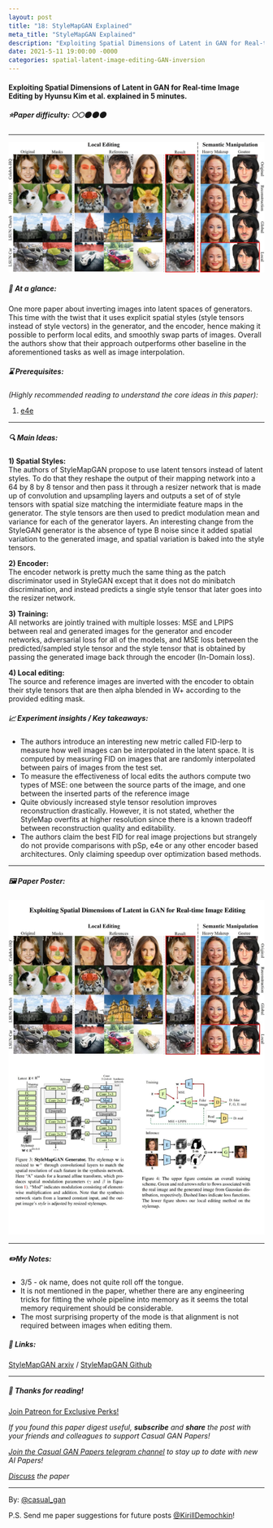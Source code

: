 ```yaml
---
layout: post
title: "18: StyleMapGAN Explained"
meta_title: "StyleMapGAN Explained"
description: "Exploiting Spatial Dimensions of Latent in GAN for Real-time Image Editing by Hyunsu Kim et al. explained in 5 minutes."
date: 2021-5-11 19:00:00 -0000
categories: spatial-latent-image-editing-GAN-inversion
---
```


#### Exploiting Spatial Dimensions of Latent in GAN for Real-time Image Editing by Hyunsu Kim et al. explained in 5 minutes.

##### ⭐️Paper difficulty: 🌕🌕🌑🌑🌑

***

![Exploiting Spatial Dimensions of Latent in GAN for Real-time Image Editing Samples](/assets/images/stylemapgan_teaser.jpg "StyleMapGAN Samples")

##### 🎯 At a glance:

One more paper about inverting images into latent spaces of generators. This time with the twist that it uses explicit spatial styles (style tensors instead of style vectors) in the generator, and the encoder, hence making it possible to perform local edits, and smoothly swap parts of images. Overall the authors show that their approach outperforms other baseline in the aforementioned tasks as well as image interpolation.

##### ⌛️ Prerequisites:

*(Highly recommended reading to understand the core ideas in this paper):*  
1) [e4e](https://t.me/casual_gan/25)

***

##### 🔍 Main Ideas:

**1) Spatial Styles:**  
The authors of StyleMapGAN propose to use latent tensors instead of latent styles. To do that they reshape the output of their mapping network into a 64 by 8 by 8 tensor and then pass it through a resizer network that is made up of convolution and upsampling layers and outputs a set of of style tensors with spatial size matching the intermidiate feature maps in the generator. The style tensors are then used to predict modulation mean and variance for each of the generator layers.
An interesting change from the StyleGAN generator is the absence of type B noise since it added spatial variation to the generated image, and spatial variation is baked into the style tensors.

**2) Encoder:**  
The encoder network is pretty much the same thing as the patch discriminator used in StyleGAN except that it does not do minibatch discrimination, and instead predicts a single style tensor that later goes into the resizer network.

**3) Training:**  
All networks are jointly trained with multiple losses: MSE and LPIPS between real and generated images for the generator and encoder networks, adversarial loss for all of the models, and MSE loss between the predicted/sampled style tensor and the style tensor that is obtained by passing the generated image back through the encoder (In-Domain loss).

**4) Local editing:**  
The source and reference images are inverted with the encoder to obtain their style tensors that are then alpha blended in W+ according to the provided editing mask.

##### 📈 Experiment insights / Key takeaways:

- The authors introduce an interesting new metric called FID-lerp to measure how well images can be interpolated in the latent space. It is computed by measuring FID on images that are randomly interpolated between pairs of images from the test set.
- To measure the effectiveness of local edits the authors compute two types of MSE: one between the source parts of the image, and one between the inserted parts of the reference image
- Quite obviously increased style tensor resolution improves reconstruction drastically. However, it is not stated, whether the StyleMap overfits at higher resolution since there is a known tradeoff between reconstruction quality and editability.
- The authors claim the best FID for real image projections but strangely do not provide comparisons with pSp, e4e or any other encoder based architectures. Only claiming speedup over optimization based methods.

***

##### 🖼️ Paper Poster:

![Exploiting Spatial Dimensions of Latent in GAN for Real-time Image Editing Paper Poster](/assets/images/stylemapgan.jpg "StyleMapGAN Paper Poster")

***

##### ✏️My Notes:

- 3/5 - ok name, does not quite roll off the tongue.
- It is not mentioned in the paper, whether there are any engineering tricks for fitting the whole pipeline into memory as it seems the total memory requirement should be considerable.
- The most surprising property of the mode is that alignment is not required between images when editing them.

##### 🔗 Links:
[StyleMapGAN arxiv](https://arxiv.org/pdf/2104.14754.pdf) / [StyleMapGAN Github](https://github.com/naver-ai/StyleMapGAN)

***

##### 👋 Thanks for reading!

<a href="https://www.patreon.com/bePatron?u=53448948" data-patreon-widget-type="become-patron-button">Join Patreon for Exclusive Perks!</a><script async src="https://c6.patreon.com/becomePatronButton.bundle.js"></script>

*If you found this paper digest useful, **subscribe** and **share** the post with your friends and colleagues to support Casual GAN Papers!*

*[Join the Casual GAN Papers telegram channel](https://t.me/joinchat/KeutnzlvetRkZGZi) to stay up to date with new AI Papers!*

*[Discuss](https://t.me/casual_gans_chat) the paper*

***

By: [@casual_gan](https://t.me/joinchat/KeutnzlvetRkZGZi)

P.S. Send me paper suggestions for future posts
[@KirillDemochkin](mailto:kdemochkin@gmail.com)!
